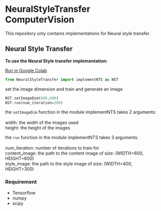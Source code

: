 # NeuralStyleTransfer ComputerVision
This repository only contains implementations for Neural style transfer.

## Neural Style Transfer

**To use the Neural Style transfer implementation:**

[Run in Google Colab](https://colab.research.google.com/github/lutherrr/NeuralStyleTransfer/blob/main/NST.ipynb)

```python
from NeuralStyleTransfer import implementNTS as NST
```

set the image dimension and train and generate an image
```python
NST.setImageDim(600,600)
NST.run(num_iteration=200)
```
the `setImageDim` function in the module implementNTS takes 2 arguments: <br/>
<br/>
width: the width of the images used<br/>
height: the height of the images<br/>


the `run` function in the module implementNTS takes 3 arguments: <br/>
<br/>
num_iteration: number of iterations to train for<br/>
content_image: the path to the content image of size: (WIDTH=600, HEIGHT=600)<br/>
style_image: the path to the style image of size: (WIDTH=400, HEIGHT=300)<br/>



### Requirement
* Tensorflow
* numpy
* scipy
